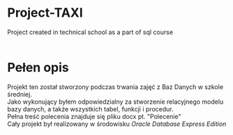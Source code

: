 # Project-TAXI
Project created in technical school as a part of sql course
<br><br>

<h1>Pełen opis</h1>

Projekt ten został stworzony podczas trwania zajęć z Baz Danych w szkole średniej.<br>
Jako wykonujący byłem odpowiedzialny za stworzenie relacyjnego modelu bazy danych, a także wszystkich tabel, funkcji i procedur.<br>
Pełna treść polecenia znajduje się pliku docx pt. "Polecenie"
<br>
Cały projekt był realizowany w środowisku <i>Oracle Database Express Edition</i>

<hl>
